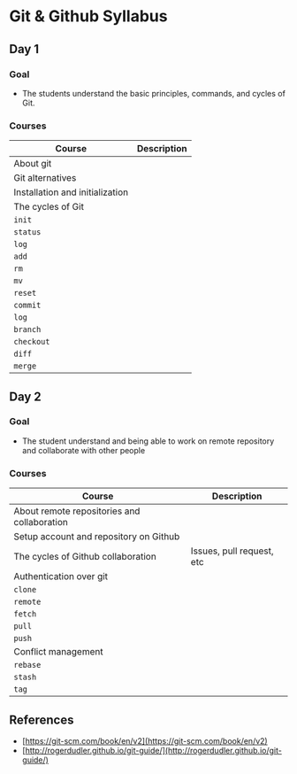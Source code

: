 # Git & Github Syllabus

## Day 1

### Goal

- The students understand the basic principles, commands, and cycles of Git.

### Courses

| Course  | Description |
| ------------- | ------------- |
| About git  |   |
| Git alternatives  |   |
| Installation and initialization  |   |
| The cycles of Git  |   |
| `init`  |   |
| `status`  |   |
| `log`  |   |
| `add`  |   |
| `rm`  |   |
| `mv`  |   |
| `reset`  |   |
| `commit`  |   |
| `log`  |   |
| `branch`  |   |
| `checkout`  |   |
| `diff`  |   |
| `merge`  |   |

## Day 2

### Goal

- The student understand and being able to work on remote repository and collaborate with other people

### Courses

| Course  | Description |
| ------------- | ------------- |
| About remote repositories and collaboration  |   |
| Setup account and repository on Github  |   |
| The cycles of Github collaboration  | Issues, pull request, etc  |
| Authentication over git  |   |
| `clone`  |   |
| `remote`  |   |
| `fetch`  |   |
| `pull`  |   |
| `push`  |   |
| Conflict management  |   |
| `rebase`  |   |
| `stash`  |   |
| `tag`  |   |


## References

- [https://git-scm.com/book/en/v2](https://git-scm.com/book/en/v2)
- [http://rogerdudler.github.io/git-guide/](http://rogerdudler.github.io/git-guide/)
